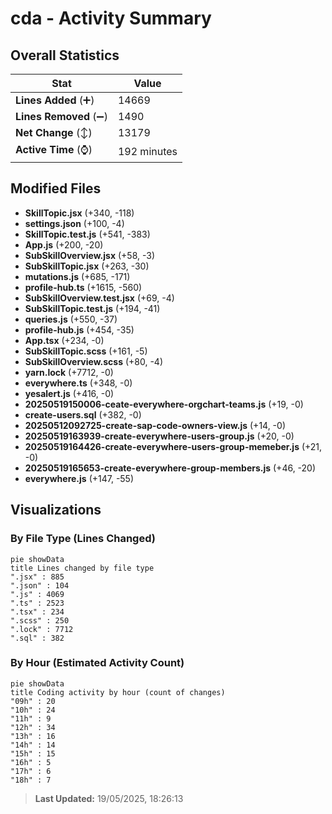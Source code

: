 # cda - Activity Summary 

## Overall Statistics

| Stat                   | Value                                                             |
| ---------------------- | ----------------------------------------------------------------- |
| **Lines Added** (➕)   | 14669                                          |
| **Lines Removed** (➖) | 1490                                        |
| **Net Change** (↕)    | 13179                |
| **Active Time** (⌚)   | 192 minutes |


## Modified Files
- **SkillTopic.jsx** (+340, -118)
- **settings.json** (+100, -4)
- **SkillTopic.test.js** (+541, -383)
- **App.js** (+200, -20)
- **SubSkillOverview.jsx** (+58, -3)
- **SubSkillTopic.jsx** (+263, -30)
- **mutations.js** (+685, -171)
- **profile-hub.ts** (+1615, -560)
- **SubSkillOverview.test.jsx** (+69, -4)
- **SubSkillTopic.test.js** (+194, -41)
- **queries.js** (+550, -37)
- **profile-hub.js** (+454, -35)
- **App.tsx** (+234, -0)
- **SubSkillTopic.scss** (+161, -5)
- **SubSkillOverview.scss** (+80, -4)
- **yarn.lock** (+7712, -0)
- **everywhere.ts** (+348, -0)
- **yesalert.js** (+416, -0)
- **20250519150006-ceate-everywhere-orgchart-teams.js** (+19, -0)
- **create-users.sql** (+382, -0)
- **20250512092725-create-sap-code-owners-view.js** (+14, -0)
- **20250519163939-create-everywhere-users-group.js** (+20, -0)
- **20250519164426-create-everywhere-users-group-memeber.js** (+21, -0)
- **20250519165653-create-everywhere-group-members.js** (+46, -20)
- **everywhere.js** (+147, -55)

## Visualizations

### By File Type (Lines Changed)

```mermaid
pie showData
title Lines changed by file type
".jsx" : 885
".json" : 104
".js" : 4069
".ts" : 2523
".tsx" : 234
".scss" : 250
".lock" : 7712
".sql" : 382
```

### By Hour (Estimated Activity Count)

```mermaid
pie showData
title Coding activity by hour (count of changes)
"09h" : 20
"10h" : 24
"11h" : 9
"12h" : 34
"13h" : 16
"14h" : 14
"15h" : 15
"16h" : 5
"17h" : 6
"18h" : 7
```


> **Last Updated:** 19/05/2025, 18:26:13